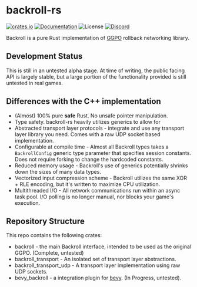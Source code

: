 # backroll-rs

[![crates.io](https://img.shields.io/crates/v/backroll.svg)](https://crates.io/crates/backroll)
[![Documentation](https://docs.rs/backroll/badge.svg)](https://docs.rs/backroll)
![License](https://img.shields.io/crates/l/backroll)
[![Discord](https://img.shields.io/discord/151219753434742784.svg?label=&logo=discord&logoColor=ffffff&color=7389D8&labelColor=6A7EC2)](https://discord.gg/VuZhs9V)

Backroll is a pure Rust implementation of [GGPO](https://www.ggpo.net/)
rollback networking library.

## Development Status
This is still in an untested alpha stage. At time of writing, the public facing API 
is largely stable, but a large portion of the functionality provided is still untested 
in real games.

## Differences with the C++ implementation

 * (Almost) 100% pure **safe** Rust. No unsafe pointer manipulation.
 * Type safety. backroll-rs heavily utilizes generics to allow for
 * Abstracted transport layer protocols - integrate and use any transport layer
   library you need. Comes with a raw UDP socket based implementation.
 * Configurable at compile time - Almost all Backroll types takes a
   `BackrollConfig` generic type parameter that specifies session constants.
   Does not require forking to change the hardcoded constants.
 * Reduced memory usage - Backroll's use of generics potentially shrinks down
   the sizes of many data types.
 * Vectorized input compression scheme - Backroll utilizes the same XOR + RLE
   encoding, but it's written to maximize CPU utilization.
 * Multithreaded I/O - All network communications run within an async task pool.
   I/O polling is no longer manual, nor blocks your game's execution.

## Repository Structure
This repo contains the following crates:

 * backroll - the main Backroll interface, intended to be used as the original
   GGPO. (Complete, untested)
 * backroll\_transport - An isolated set of transport layer abstractions. 
 * backroll\_transport\_udp - A transport layer implementation using raw UDP
   sockets. 
 * bevy\_backroll - a integration plugin for [bevy](https://bevyengine.org/).
   (In Progress, untested).